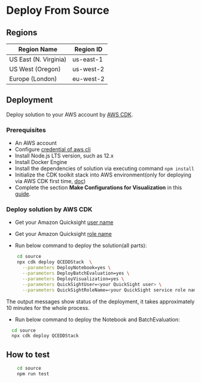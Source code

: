 
# Deploy From Source

## Regions

| Region Name | Region ID |
|----------|--------|
| US East (N. Virginia) | us-east-1 |
| US West (Oregon) | us-west-2 |
| Europe (London) | eu-west-2 |

## Deployment

Deploy solution to your AWS account by [AWS CDK](https://docs.aws.amazon.com/cdk/v2/guide/home.html).
### Prerequisites

- An AWS account
- Configure [credential of aws cli](https://docs.aws.amazon.com/cli/latest/userguide/getting-started-quickstart.html)
- Install Node.js LTS version, such as 12.x
- Install Docker Engine
- Install the dependencies of solution via executing command `npm install`
- Initialize the CDK toolkit stack into AWS environment(only for deploying via AWS CDK first time, [doc](https://docs.aws.amazon.com/cdk/v2/guide/getting_started.html#getting_started_install))
- Complete the section **Make Configurations for Visualization** in this [guide](https://awslabs.github.io/quantum-computing-exploration-for-drug-discovery-on-aws/en/deployment/).



### Deploy solution by AWS CDK
   
   * Get your Amazon Quicksight [user name](https://us-east-1.quicksight.aws.amazon.com/sn/admin#)
   * Get your Amazon Quicksight [role name](https://us-east-1.quicksight.aws.amazon.com/sn/admin?#aws)

   * Run below command to deploy the solution(all parts):

```sh
    cd source
    npx cdk deploy QCEDDStack  \
      --parameters DeployNotebook=yes \
      --parameters DeployBatchEvaluation=yes \
      --parameters DeployVisualization=yes \
      --parameters QuickSightUser=<your QuickSight user> \
      --parameters QuickSightRoleName=<your QuickSight service role name>
```

The output messages show status of the deployment, it takes approximately 10 minutes for the whole process.

  * Run below command to deploy the Notebook and BatchEvaluation:

  ```sh
    cd source
    npx cdk deploy QCEDDStack
```

## How to test

```sh
    cd source
    npm run test
```
